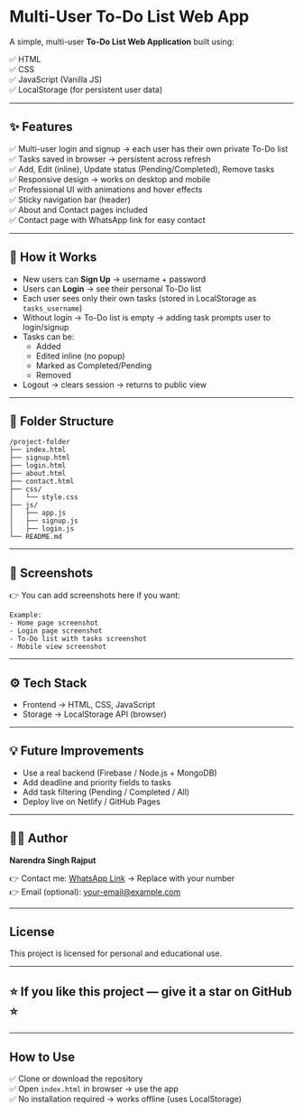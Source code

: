 # Multi-User To-Do List Web App

A simple, multi-user **To-Do List Web Application** built using:

✅ HTML  
✅ CSS  
✅ JavaScript (Vanilla JS)  
✅ LocalStorage (for persistent user data)  

---

## ✨ Features

✅ Multi-user login and signup → each user has their own private To-Do list  
✅ Tasks saved in browser → persistent across refresh  
✅ Add, Edit (inline), Update status (Pending/Completed), Remove tasks  
✅ Responsive design → works on desktop and mobile  
✅ Professional UI with animations and hover effects  
✅ Sticky navigation bar (header)  
✅ About and Contact pages included  
✅ Contact page with WhatsApp link for easy contact  

---

## 🚀 How it Works

- New users can **Sign Up** → username + password  
- Users can **Login** → see their personal To-Do list  
- Each user sees only their own tasks (stored in LocalStorage as `tasks_username`)  
- Without login → To-Do list is empty → adding task prompts user to login/signup  
- Tasks can be:
    - Added
    - Edited inline (no popup)
    - Marked as Completed/Pending
    - Removed
- Logout → clears session → returns to public view  

---

## 📁 Folder Structure

```
/project-folder
├── index.html
├── signup.html
├── login.html
├── about.html
├── contact.html
├── css/
│   └── style.css
├── js/
│   ├── app.js
│   ├── signup.js
│   ├── login.js
└── README.md
```

---

## 🎨 Screenshots

👉 You can add screenshots here if you want:

```
Example:
- Home page screenshot
- Login page screenshot
- To-Do list with tasks screenshot
- Mobile view screenshot
```

---

## ⚙️ Tech Stack

- Frontend → HTML, CSS, JavaScript  
- Storage → LocalStorage API (browser)  

---

## 💡 Future Improvements

- Use a real backend (Firebase / Node.js + MongoDB)  
- Add deadline and priority fields to tasks  
- Add task filtering (Pending / Completed / All)  
- Deploy live on Netlify / GitHub Pages  

---

## 🙋‍♂️ Author

**Narendra Singh Rajput**  

👉 Contact me: [WhatsApp Link](https://wa.me/91XXXXXXXXXX) → Replace with your number  
👉 Email (optional): your-email@example.com  

---

## License

This project is licensed for personal and educational use.

---

## ⭐ If you like this project — give it a star on GitHub ⭐

---

## How to Use

✅ Clone or download the repository  
✅ Open `index.html` in browser → use the app  
✅ No installation required → works offline (uses LocalStorage)
